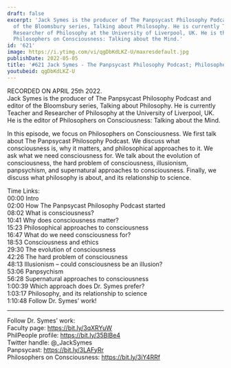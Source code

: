 ```yaml
---
draft: false
excerpt: 'Jack Symes is the producer of The Panpsycast Philosophy Podcast and editor
  of the Bloomsbury series, Talking about Philosophy. He is currently Teacher and
  Researcher of Philosophy at the University of Liverpool, UK. He is the editor of
  Philosophers on Consciousness: Talking about the Mind.'
id: '621'
image: https://i.ytimg.com/vi/qgDbKdLKZ-U/maxresdefault.jpg
publishDate: 2022-05-05
title: '#621 Jack Symes - The Panpsycast Philosophy Podcast; Philosophers on Consciousness'
youtubeid: qgDbKdLKZ-U
---
```

<div class="timelinks">

RECORDED ON APRIL 25th 2022.  
Jack Symes is the producer of The Panpsycast Philosophy Podcast and editor of the Bloomsbury series, Talking about Philosophy. He is currently Teacher and Researcher of Philosophy at the University of Liverpool, UK. He is the editor of Philosophers on Consciousness: Talking about the Mind.

In this episode, we focus on Philosophers on Consciousness. We first talk about The Panpsycast Philosophy Podcast. We discuss what consciousness is, why it matters, and philosophical approaches to it. We ask what we need consciousness for. We talk about the evolution of consciousness, the hard problem of consciousness, illusionism, panpsychism, and supernatural approaches to consciousness. Finally, we discuss what philosophy is about, and its relationship to science.

Time Links:  
<time>00:00</time> Intro  
<time>02:00</time> How The Panpsycast Philosophy Podcast started  
<time>08:02</time> What is consciousness?  
<time>10:41</time> Why does consciousness matter?  
<time>15:23</time> Philosophical approaches to consciousness  
<time>16:47</time> What do we need consciousness for?  
<time>18:53</time> Consciousness and ethics  
<time>29:30</time> The evolution of consciousness  
<time>42:26</time> The hard problem of consciousness  
<time>48:13</time> Illusionism – could consciousness be an illusion?  
<time>53:06</time> Panpsychism  
<time>56:28</time> Supernatural approaches to consciousness  
<time>1:00:39</time> Which approach does Dr. Symes prefer?  
<time>1:03:17</time> Philosophy, and its relationship to science  
<time>1:10:48</time> Follow Dr. Symes’ work!

---

Follow Dr. Symes’ work:  
Faculty page: https://bit.ly/3qXRYuW  
PhilPeople profile: https://bit.ly/35BlBe4  
Twitter handle: @_JackSymes  
Panpsycast: https://bit.ly/3LAFyRr  
Philosophers on Consciousness: https://bit.ly/3iY4RRf
</div>

